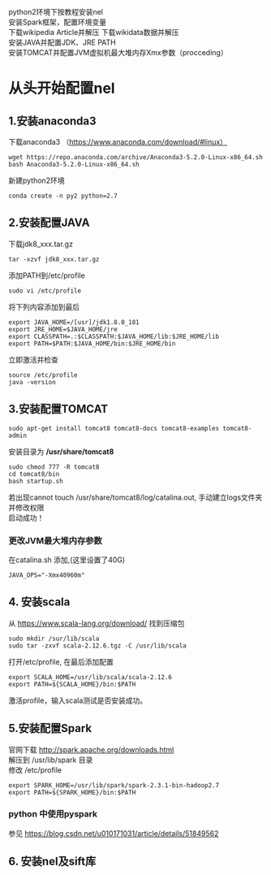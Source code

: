 python2环境下按教程安装nel  
安装Spark框架，配置环境变量  
下载wikipedia Article并解压
下载wikidata数据并解压   
安装JAVA并配置JDK、JRE PATH  
安装TOMCAT并配置JVM虚拟机最大堆内存Xmx参数（procceding）




# 从头开始配置nel
## 1.安装anaconda3
下载anaconda3 （https://www.anaconda.com/download/#linux）
```
wget https://repo.anaconda.com/archive/Anaconda3-5.2.0-Linux-x86_64.sh
bash Anaconda3-5.2.0-Linux-x86_64.sh
```
新建python2环境
```
conda create -n py2 python=2.7
```

## 2.安装配置JAVA
下载jdk8_xxx.tar.gz
```
tar -xzvf jdk8_xxx.tar.gz
```
添加PATH到/etc/profile
```
sudo vi /etc/profile
```
将下列内容添加到最后
```
export JAVA_HOME=/[usr]/jdk1.8.0_181
export JRE_HOME=$JAVA_HOME/jre
export CLASSPATH=.:$CLASSPATH:$JAVA_HOME/lib:$JRE_HOME/lib
export PATH=$PATH:$JAVA_HOME/bin:$JRE_HOME/bin
```
立即激活并检查
```
source /etc/profile
java -version
```

## 3.安装配置TOMCAT
```
sudo apt-get install tomcat8 tomcat8-docs tomcat8-examples tomcat8-admin
```
安装目录为 **/usr/share/tomcat8**
```
sudo chmod 777 -R tomcat8
cd tomcat8/bin
bash startup.sh
```
若出现cannot touch /usr/share/tomcat8/log/catalina.out, 手动建立logs文件夹并修改权限  
启动成功！

### 更改JVM最大堆内存参数
在catalina.sh 添加,(这里设置了40G) 
```
JAVA_OPS="-Xmx40960m"
```

## 4. 安装scala
从 https://www.scala-lang.org/download/ 找到压缩包
```
sudo mkdir /sur/lib/scala
sudo tar -zxvf scala-2.12.6.tgz -C /usr/lib/scala
```

打开/etc/profile, 在最后添加配置
```
export SCALA_HOME=/usr/lib/scala/scala-2.12.6
export PATH=${SCALA_HOME}/bin:$PATH
```
激活profile，输入scala测试是否安装成功。

## 5.安装配置Spark
官网下载 http://spark.apache.org/downloads.html   
解压到 /usr/lib/spark 目录  
修改 /etc/profile
```
export SPARK_HOME=/usr/lib/spark/spark-2.3.1-bin-hadoop2.7
export PATH=${SPARK_HOME}/bin:$PATH
```

### python 中使用pyspark 
参见 https://blog.csdn.net/u010171031/article/details/51849562

## 6. 安装nel及sift库
